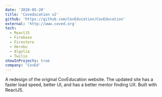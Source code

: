 ```yaml
---
date: '2020-05-20'
title: 'Coveducation v2'
github: 'https://github.com/CovEducation/CovEducation'
external: 'http://www.coved.org'
tech:
  - ReactJS
  - Firebase
  - Firestore
  - Heroku
  - Algolia
  - Twilio
showInProjects: true
company: 'CovEd'
---
```


A redesign of the original CovEducation website. The updated site
has a faster load speed, better UI, and has a better mentor finding
UX. Built with ReactJS.

